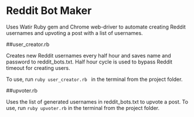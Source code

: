 # Reddit Bot Maker

Uses Watir Ruby gem and Chrome web-driver to automate creating Reddit usernames and upvoting a post with a list of usernames.

##user_creator.rb

Creates new Reddit usernames every half hour and saves name and password to reddit_bots.txt. Half hour cycle is used to bypass Reddit timeout for creating users.

To use, run ```ruby user_creator.rb ``` in the terminal from the project folder.

##upvoter.rb

Uses the list of generated usernames in reddit_bots.txt to upvote a post.
To use, run ```ruby upvoter.rb``` in the terminal from the project folder.
